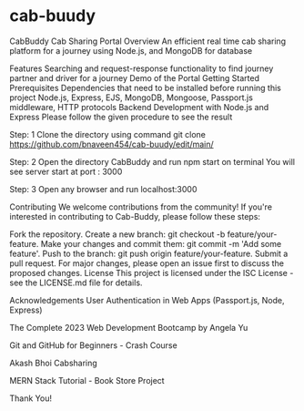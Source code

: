# cab-buudy
CabBuddy Cab Sharing Portal
Overview
An efficient real time cab sharing platform for a journey using Node.js, and MongoDB for database

Features
Searching and request-response functionality to find journey partner and driver for a journey Demo of the Portal
Getting Started
Prerequisites
Dependencies that need to be installed before running this project
Node.js, Express, EJS, MongoDB, Mongoose, Passport.js middleware, HTTP protocols
Backend Development with Node.js and Express
Please follow the given procedure to see the result

Step: 1
Clone the directory using command git clone https://github.com/bnaveen454/cab-buudy/edit/main/

Step: 2
Open the directory CabBuddy and run npm start on terminal You will see server start at port : 3000

Step: 3
Open any browser and run localhost:3000

Contributing
We welcome contributions from the community! If you're interested in contributing to Cab-Buddy, please follow these steps:

Fork the repository.
Create a new branch: git checkout -b feature/your-feature.
Make your changes and commit them: git commit -m 'Add some feature'.
Push to the branch: git push origin feature/your-feature.
Submit a pull request. For major changes, please open an issue first to discuss the proposed changes.
License
This project is licensed under the ISC License - see the LICENSE.md file for details.

Acknowledgements
User Authentication in Web Apps (Passport.js, Node, Express)

The Complete 2023 Web Development Bootcamp by Angela Yu

Git and GitHub for Beginners - Crash Course

Akash Bhoi Cabsharing

MERN Stack Tutorial - Book Store Project

Thank You!

